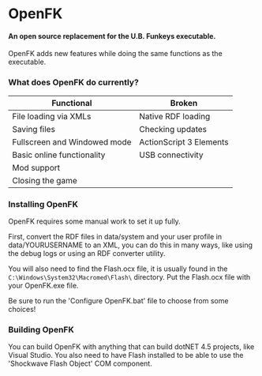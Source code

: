 # OpenFK
#### An open source replacement for the U.B. Funkeys executable.

OpenFK adds new features while doing the same functions as the executable.

### What does OpenFK do currently?
| Functional  | Broken  |
| ------------ | ------------ |
| File loading via XMLs  | Native RDF loading  |
| Saving files  | Checking updates  |
| Fullscreen and Windowed mode |  ActionScript 3 Elements |
| Basic online functionality | USB connectivity |
| Mod support | |
| Closing the game | |

### Installing OpenFK

OpenFK requires some manual work to set it up fully. 

First, convert the RDF files in data/system and your user profile in data/YOURUSERNAME to an XML, you can do this in many ways, like using the debug logs or using an RDF converter utility. 

You will also need to find the Flash.ocx file, it is usually found in the `C:\Windows\System32\Macromed\Flash\` directory. Put the Flash.ocx file with your OpenFK.exe file.

Be sure to run the 'Configure OpenFK.bat' file to choose from some choices!

### Building OpenFK
You can build OpenFK with anything that can build dotNET 4.5 projects, like Visual Studio. You also need to have Flash installed to be able to use the 'Shockwave Flash Object' COM component.
